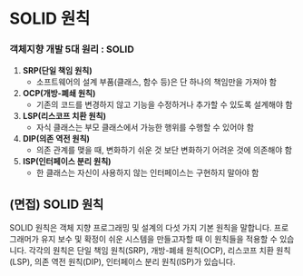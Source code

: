 # SOLID 원칙

### 객체지향 개발 5대 원리 : SOLID

1. **SRP(단일 책임 원칙)**
    - 소프트웨어의 설계 부품(클래스, 함수 등)은 단 하나의 책임만을 가져야 함
2. **OCP(개방-폐쇄 원칙)**
    - 기존의 코드를 변경하지 않고 기능을 수정하거나 추가할 수 있도록 설계해야 함
3. **LSP(리스코프 치환 원칙)**
    - 자식 클래스는 부모 클래스에서 가능한 행위를 수행할 수 있어야 함
4. **DIP(의존 역전 원칙)**
    - 의존 관계를 맺을 때, 변화하기 쉬운 것 보단 변화하기 어려운 것에 의존해야 함
5. **ISP(인터페이스 분리 원칙)**
    - 한 클래스는 자신이 사용하지 않는 인터페이스는 구현하지 말아야 함

## (면접) SOLID 원칙

SOLID 원칙은 객체 지향 프로그래밍 및 설계의 다섯 가지 기본 원칙을 말합니다. 프로그래머가 유지 보수 및 확정이 쉬운 시스템을 만들고자할 때 이 원칙들을 적용할 수 있습니다. 각각의 원칙은 단일 책임 원칙(SRP), 개방-폐쇄 원칙(OCP), 리스코프 치환 원칙(LSP), 의존 역전 원칙(DIP), 인터페이스 분리 원칙(ISP)가 있습니다.
